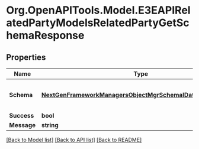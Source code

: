 
# Org.OpenAPITools.Model.E3EAPIRelatedPartyModelsRelatedPartyGetSchemaResponse

## Properties

Name | Type | Description | Notes
------------ | ------------- | ------------- | -------------
**Schema** | [**NextGenFrameworkManagersObjectMgrSchemaIDataObjectSchema**](NextGenFrameworkManagersObjectMgrSchemaIDataObjectSchema.md) | Gets or sets the data object schema. | [optional] 
**Success** | **bool** |  | [optional] 
**Message** | **string** |  | [optional] 

[[Back to Model list]](../README.md#documentation-for-models)
[[Back to API list]](../README.md#documentation-for-api-endpoints)
[[Back to README]](../README.md)

